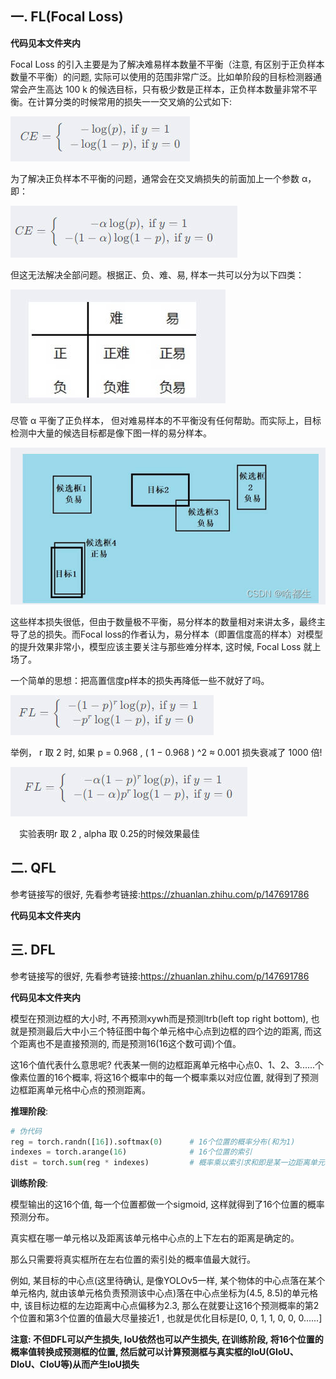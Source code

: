 ## 一. FL(Focal Loss)

**代码见本文件夹内**

Focal Loss 的引入主要是为了解决难易样本数量不平衡（注意, 有区别于正负样本数量不平衡）的问题, 实际可以使用的范围非常广泛。比如单阶段的目标检测器通常会产生高达 100 k 的候选目标，只有极少数是正样本，正负样本数量非常不平衡。在计算分类的时候常用的损失一一交叉熵的公式如下:

![](assets/fl1.jpg)

为了解决正负样本不平衡的问题，通常会在交叉熵损失的前面加上一个参数 α，即：

![](assets/fl2.jpg)

但这无法解决全部问题。根据正、负、难、易, 样本一共可以分为以下四类：

![](assets/fl3.jpg)

尽管 α 平衡了正负样本， 但对难易样本的不平衡没有任何帮助。而实际上，目标检测中大量的候选目标都是像下图一样的易分样本。

![](assets/fl4.jpg)

这些样本损失很低，但由于数量极不平衡，易分样本的数量相对来讲太多，最终主导了总的损失。而Focal loss的作者认为，易分样本（即置信度高的样本）对模型的提升效果非常小，模型应该主要关注与那些难分样本, 这时候, Focal Loss 就上场了。

一个简单的思想：把高置信度p样本的损失再降低一些不就好了吗。

![](assets/fl5.jpg)

举例， r 取 2 时, 如果 p = 0.968 , ( 1 − 0.968 ) ^2 ≈ 0.001 损失衰减了 1000 倍!

![](assets/fl6.jpg)

 实验表明r 取 2 , alpha 取 0.25的时候效果最佳

## 二. QFL

参考链接写的很好, 先看参考链接:https://zhuanlan.zhihu.com/p/147691786

**代码见本文件夹内**

## 三. DFL

参考链接写的很好, 先看参考链接:https://zhuanlan.zhihu.com/p/147691786

**代码见本文件夹内**

模型在预测边框的大小时, 不再预测xywh而是预测ltrb(left top right bottom), 也就是预测最后大中小三个特征图中每个单元格中心点到边框的四个边的距离, 而这个距离也不是直接预测的, 而是预测16(16这个数可调)个值。

这16个值代表什么意思呢? 代表某一侧的边框距离单元格中心点0、1、2、3......个像素位置的16个概率, 将这16个概率中的每一个概率乘以对应位置, 就得到了预测边框距离单元格中心点的预测距离。

**推理阶段**: 

```python
# 伪代码
reg = torch.randn([16]).softmax(0)		# 16个位置的概率分布(和为1)
indexes = torch.arange(16)			    # 16个位置的索引
dist = torch.sum(reg * indexes)			# 概率乘以索引求和即是某一边距离单元格中心点的预测值
```

**训练阶段**:  

模型输出的这16个值, 每一个位置都做一个sigmoid, 这样就得到了16个位置的概率预测分布。

真实框在哪一单元格以及距离该单元格中心点的上下左右的距离是确定的。

那么只需要将真实框所在左右位置的索引处的概率值最大就行。

例如, 某目标的中心点(这里待确认, 是像YOLOv5一样, 某个物体的中心点落在某个单元格内, 就由该单元格负责预测该中心点)落在中心点坐标为(4.5, 8.5)的单元格中, 该目标边框的左边距离中心点偏移为2.3, 那么在就要让这16个预测概率的第2个位置和第3个位置的值最大尽量接近1	, 也就是优化目标是[0, 0, 1, 1, 0, 0, 0......]

**注意: 不但DFL可以产生损失, IoU依然也可以产生损失, 在训练阶段, 将16个位置的概率值转换成预测框的位置, 然后就可以计算预测框与真实框的IoU(GIoU、DIoU、CIoU等)从而产生IoU损失**





